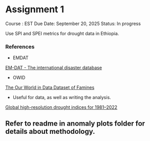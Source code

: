 # Assignment 1

Course : EST
Due Date: September 20, 2025
Status: In progress

Use SPI and SPEI metrics for drought data in Ethiopia.

### References

- EMDAT

[EM-DAT - The international disaster database](https://www.emdat.be/#:~:text=)

- OWID

[The Our World in Data Dataset of Famines](https://ourworldindata.org/the-our-world-in-data-dataset-of-famines#:~:text=The%20OWID%20Dataset%20of%20Famines)


- Useful for data, as well as writing the analysis.

[Global high-resolution drought indices for 1981–2022](https://essd.copernicus.org/articles/15/5449/2023/essd-15-5449-2023.html)

## Refer to readme in anomaly plots folder for details about methodology.
